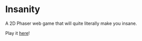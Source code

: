 # Insanity

A 2D Phaser web game that will quite literally make you insane.

Play it [here](https://insanity.ethanbaker.dev)!
